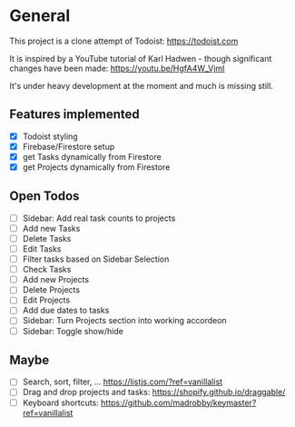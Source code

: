 # General

This project is a clone attempt of Todoist: https://todoist.com

It is inspired by a YouTube tutorial of Karl Hadwen - though significant changes have been made: https://youtu.be/HgfA4W_VjmI

It's under heavy development at the moment and much is missing still.

## Features implemented

- [x] Todoist styling
- [x] Firebase/Firestore setup
- [x] get Tasks dynamically from Firestore
- [x] get Projects dynamically from Firestore

## Open Todos

- [ ] Sidebar: Add real task counts to projects
- [ ] Add new Tasks
- [ ] Delete Tasks
- [ ] Edit Tasks
- [ ] Filter tasks based on Sidebar Selection
- [ ] Check Tasks
- [ ] Add new Projects
- [ ] Delete Projects
- [ ] Edit Projects
- [ ] Add due dates to tasks
- [ ] Sidebar: Turn Projects section into working accordeon
- [ ] Sidebar: Toggle show/hide

## Maybe

- [ ] Search, sort, filter, ... https://listjs.com/?ref=vanillalist
- [ ] Drag and drop projects and tasks: https://shopify.github.io/draggable/
- [ ] Keyboard shortcuts: https://github.com/madrobby/keymaster?ref=vanillalist
